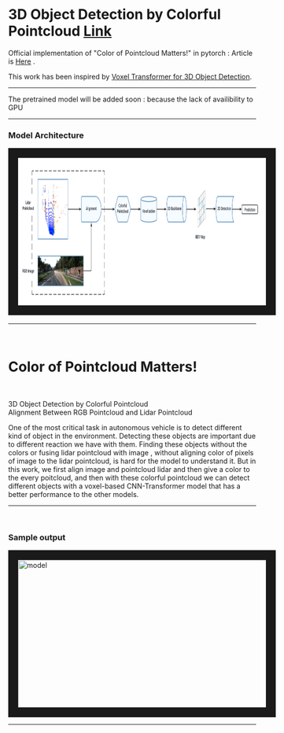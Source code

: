 # 3D Object Detection by Colorful Pointcloud [Link](article.pdf)

Official implementation of "Color of Pointcloud Matters!" in pytorch : Article is [Here](article.pdf) .
<br/>

This work has been inspired by [Voxel Transformer for 3D Object Detection](https://arxiv.org/abs/2109.02497).
<br/>

---
The pretrained model will be added soon : because the lack of availibility to GPU
<br/>

---
### Model Architecture
<img src="/3d_detection.png" width="900" height="300" border="20" title="model">

---

<br/>

# Color of Pointcloud Matters!
<br/>

3D Object Detection by Colorful Pointcloud
<br/>
Alignment Between RGB Pointcloud and Lidar Pointcloud


One of the most critical task in autonomous vehicle is to detect different kind of object in
the environment. Detecting these objects are important due to different reaction we have
with them. Finding these objects without the colors or fusing lidar pointcloud with image ,
without aligning color of pixels of image to the lidar pointcloud, is hard for the model to
understand it. But in this work, we first align image and pointcloud lidar and then give a
color to the every poitcloud, and then with these colorful pointcloud we can detect
different objects with a voxel-based CNN-Transformer model that has a better
performance to the other models.

---
<br/>

### Sample output
<img src="/alignment.jpg" width="900" height="300" border="20" title="model">

---

<br/>

